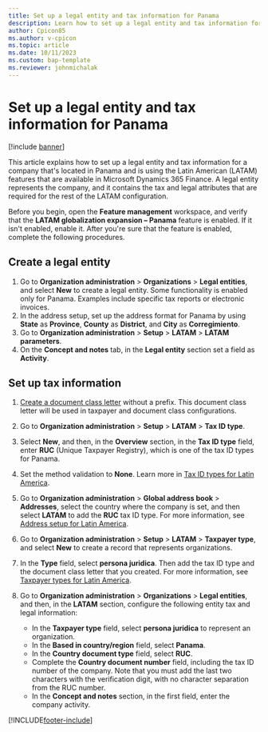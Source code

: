 ```yaml
---
title: Set up a legal entity and tax information for Panama
description: Learn how to set up a legal entity and tax information for a company in Panama, including a step-by-step process on creating a legal entity.
author: Cpicon85
ms.author: v-cpicon
ms.topic: article
ms.date: 10/11/2023
ms.custom: bap-template
ms.reviewer: johnmichalak
---
```


# Set up a legal entity and tax information for Panama

[!include [banner](../../includes/banner.md)]

This article explains how to set up a legal entity and tax information for a company that's located in Panama and is using the Latin American (LATAM) features that are available in Microsoft Dynamics 365 Finance. A legal entity represents the company, and it contains the tax and legal attributes that are required for the rest of the LATAM configuration.

Before you begin, open the **Feature management** workspace, and verify that the **LATAM globalization expansion – Panama** feature is enabled. If it isn't enabled, enable it. After you're sure that the feature is enabled, complete the following procedures.

## Create a legal entity

1. Go to **Organization administration** \> **Organizations** \> **Legal entities**, and select **New** to create a legal entity. Some functionality is enabled only for Panama. Examples include specific tax reports or electronic invoices.
2. In the address setup, set up the address format for Panama by using **State** as **Province**, **County** as **District**, and **City** as **Corregimiento**.
3. Go to **Organization administration** \> **Setup** \> **LATAM** \> **LATAM parameters**.
4. On the **Concept and notes** tab, in the **Legal entity** section set a field as **Activity**.

## Set up tax information

1. [Create a document class letter](ltm-core-document-class-letter.md) without a prefix. This document class letter will be used in taxpayer and document class configurations.
2. Go to **Organization administration** \> **Setup** \> **LATAM** \> **Tax ID type**.
3. Select **New**, and then, in the **Overview** section, in the **Tax ID type** field, enter **RUC** (Unique Taxpayer Registry), which is one of the tax ID types for Panama.
4. Set the method validation to **None**. Learn more in [Tax ID types for Latin America](ltm-core-tax-id-type.md).
5. Go to **Organization administration** \> **Global address book** \> **Addresses**, select the country where the company is set, and then select **LATAM** to add the **RUC** tax ID type. For more information, see [Address setup for Latin America](ltm-core-address-setup.md).
6. Go to **Organization administration** \> **Setup** \> **LATAM** \> **Taxpayer type**, and select **New** to create a record that represents organizations.
7. In the **Type** field, select **persona juridica**. Then add the tax ID type and the document class letter that you created. For more information, see [Taxpayer types for Latin America](ltm-core-taxpayer-type.md).
8. Go to **Organization administration** \> **Organizations** \> **Legal entities**, and then, in the **LATAM** section, configure the following entity tax and legal information:

    - In the **Taxpayer type** field, select **persona juridica** to represent an organization.
    - In the **Based in country/region** field, select **Panama**.
    - In the **Country document type** field, select **RUC**.
    - Complete the **Country document number** field, including the tax ID number of the company. Note that you must add the last two characters with the verification digit, with no character separation from the RUC number.
    - In the **Concept and notes** section, in the first field, enter the company activity.

[!INCLUDE[footer-include](../../../includes/footer-banner.md)]

